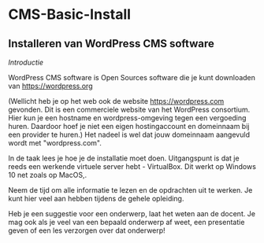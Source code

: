 # CMS-Basic-Install

## Installeren van WordPress CMS software

*Introductie*

WordPress CMS software is Open Sources software die je kunt downloaden van https://wordpress.org

(Wellicht heb je op het web ook de website https://wordpress.com gevonden. Dit is een commerciele website van het WordPress consortium. Hier kun je een hostname en wordpress-omgeving tegen een vergoeding huren. Daardoor hoef je niet een eigen hostingaccount en domeinnaam bij een provider te huren.) Het nadeel is wel dat jouw domeinnaam aangevuld wordt met "wordpress.com".

In de taak lees je hoe je de installatie moet doen.
Uitgangspunt is dat je reeds een werkende virtuele server hebt - VirtualBox. Dit werkt op Windows 10 net zoals op MacOS,.


Neem de tijd om alle informatie te lezen en de opdrachten uit te werken. Je kunt
hier veel aan hebben tijdens de gehele opleiding.

Heb je een suggestie voor een onderwerp, laat het weten aan de docent. Je mag
ook als je veel van een bepaald onderwerp af weet, een presentatie geven of een
les verzorgen over dat onderwerp!
